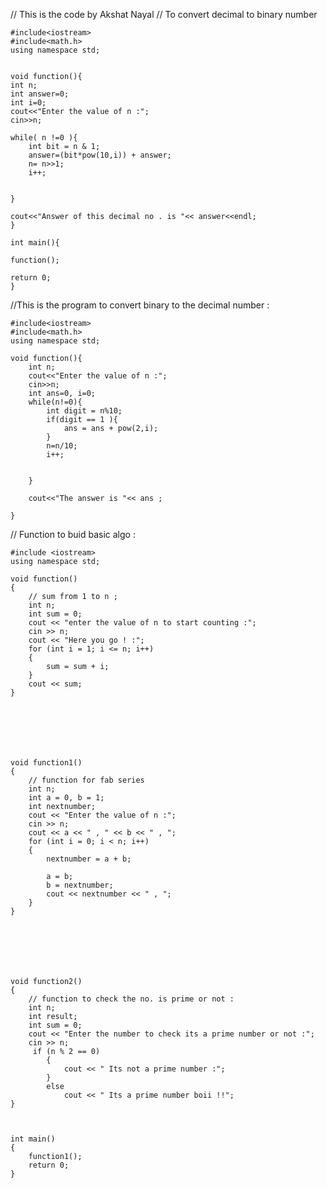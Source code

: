 // This is the code by Akshat Nayal
// To convert decimal to binary number



    #include<iostream>
    #include<math.h>
    using namespace std;


    void function(){
    int n;
    int answer=0;
    int i=0;
    cout<<"Enter the value of n :";
    cin>>n;

    while( n !=0 ){
        int bit = n & 1;
        answer=(bit*pow(10,i)) + answer;
        n= n>>1;
        i++;


    }
    
    cout<<"Answer of this decimal no . is "<< answer<<endl;
    }

    int main(){

    function();
    
    return 0;
    }

//This is the program to convert binary to the decimal number :

    #include<iostream>
    #include<math.h>
    using namespace std;
    
    void function(){
        int n;
        cout<<"Enter the value of n :";
        cin>>n;
        int ans=0, i=0;
        while(n!=0){
            int digit = n%10;
            if(digit == 1 ){
                ans = ans + pow(2,i);
            }
            n=n/10;
            i++;
            
            
        }
    
        cout<<"The answer is "<< ans ;
    
    }
// Function to buid basic algo :
    
    #include <iostream>
    using namespace std;
    
    void function()
    {
        // sum from 1 to n ;
        int n;
        int sum = 0;
        cout << "enter the value of n to start counting :";
        cin >> n;
        cout << "Here you go ! :";
        for (int i = 1; i <= n; i++)
        {
            sum = sum + i;
        }
        cout << sum;
    }







    void function1()
    {
        // function for fab series
        int n;
        int a = 0, b = 1;
        int nextnumber;
        cout << "Enter the value of n :";
        cin >> n;
        cout << a << " , " << b << " , ";
        for (int i = 0; i < n; i++)
        {
            nextnumber = a + b;
    
            a = b;
            b = nextnumber;
            cout << nextnumber << " , ";
        }
    }







    void function2()
    {
        // function to check the no. is prime or not :
        int n;
        int result;
        int sum = 0;
        cout << "Enter the number to check its a prime number or not :";
        cin >> n;
         if (n % 2 == 0)
            {
                cout << " Its not a prime number :";
            }
            else
                cout << " Its a prime number boii !!";
    }


    
    int main()
    {
        function1();
        return 0;
    }
